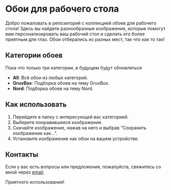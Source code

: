 # Обои для рабочего стола

Добро пожаловать в репозиторий с коллекцией обоев для рабочего стола! Здесь вы найдете разнообразные изображения, которые помогут вам персонализировать ваш рабочий стол и сделать его более приятным для глаз. Обои отберались из разных мест, так что как то так!

## Категории обоев
  Пока что только три категории, в будущем будут обновляться 
- **All**: Всё обои из любых категорий.
- **GruvBox**: Подборка обоев на тему GruvBox.
- **Nord**: Подборка обоев на тему Nord.

## Как использовать

1. Перейдите в папку с интересующей вас категорией.
2. Выберите понравившееся изображение.
3. Скачайте изображение, нажав на него и выбрав "Сохранить изображение как...".
4. Установите изображение как обои на вашем устройстве.

## Контакты

Если у вас есть вопросы или предложения, пожалуйста, свяжитесь со мной через [email](mailto:akirasan1007@gmail.com).

Приятного использования!
